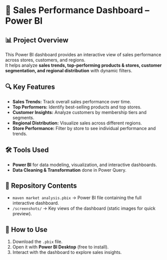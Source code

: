 # 🛒 Sales Performance Dashboard – Power BI

## 📊 Project Overview
This Power BI dashboard provides an interactive view of sales performance across stores, customers, and regions.  
It helps analyze **sales trends, top-performing products & stores, customer segmentation, and regional distribution** with dynamic filters.  

## 🔍 Key Features
- **Sales Trends:** Track overall sales performance over time.  
- **Top Performers:** Identify best-selling products and top stores.  
- **Customer Insights:** Analyze customers by membership tiers and segments.  
- **Regional Distribution:** Visualize sales across different regions.  
- **Store Performance:** Filter by store to see individual performance and trends.  

## 🛠️ Tools Used
- **Power BI** for data modeling, visualization, and interactive dashboards.  
- **Data Cleaning & Transformation** done in Power Query.  

## 📂 Repository Contents
- `maven market analysis.pbix` → Power BI file containing the full interactive dashboard.  
- `/screenshots/` → Key views of the dashboard (static images for quick preview).  

## 🚀 How to Use
1. Download the `.pbix` file.  
2. Open it with **Power BI Desktop** (free to install).  
3. Interact with the dashboard to explore sales insights.  
